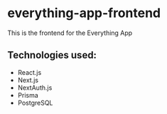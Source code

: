 # everything-app-frontend

This is the frontend for the Everything App

## Technologies used:

- React.js
- Next.js
- NextAuth.js
- Prisma
- PostgreSQL
